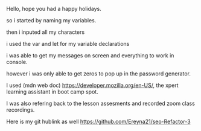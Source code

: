 Hello, hope you had a happy holidays.

so i started by naming my variables. 

then i inputed all my characters

i used the var and let for my variable declarations

i was able to get my messages on screen and everything to work in console.

however i was only able to get zeros to pop up in the password generator.

I used (mdn web doc) https://developer.mozilla.org/en-US/, the xpert learning assistant in boot camp spot. 

I was also refering back to the lesson assesments and recorded zoom class recordings.

Here is my git hublink as well https://github.com/Ereyna21/seo-Refactor-3
